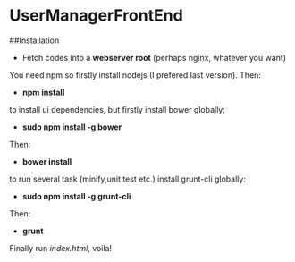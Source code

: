 # UserManagerFrontEnd

##Installation
- Fetch codes into a **webserver root** (perhaps nginx, whatever you want)

You need npm so firstly install nodejs (I prefered last version). Then:

- **npm install**

to install ui dependencies, but firstly install bower globally:

- **sudo npm install -g bower**

Then:

- **bower install**


to run several task (minify,unit test etc.)  install grunt-cli globally:

- **sudo npm install -g grunt-cli**

Then:

- **grunt**


Finally run _index.html_, voila!
